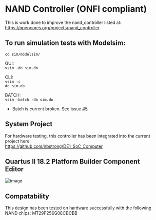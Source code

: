 # NAND Controller (ONFI compliant)

This is work done to improve the nand_controller listed at:
https://opencores.org/projects/nand_controller

## To run simulation tests with Modelsim:
`cd sim/modelsim/`  

GUI:  
`vsim -do sim.do`  

CLI:  
`vsim -c`  
`do sim.do`  

BATCH:  
`vsim -batch -do sim.do`  
* Batch is current broken. See issue [#5](https://github.com/nbstrong/nand_avalon/issues/5)

## System Project
For hardware testing, this controller has been integrated into the current project here:  
https://github.com/nbstrong/DE1_SoC_Computer

## Quartus II 18.2 Platform Builder Component Editor
![image](https://user-images.githubusercontent.com/13934837/144723870-f4b7d36e-4f36-4077-a9e0-a76d7d994393.png)

## Compatability
This design has been tested on hardware successfully with the following NAND chips:
MT29F256G08CBCBB
